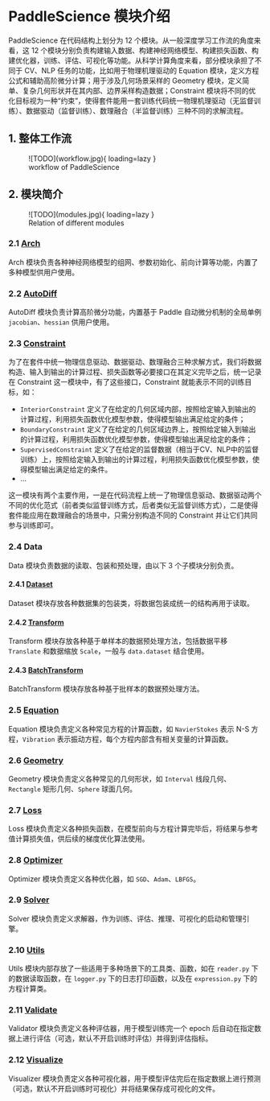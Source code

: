 # PaddleScience 模块介绍

PaddleScience 在代码结构上划分为 12 个模块。从一般深度学习工作流的角度来看，这 12 个模块分别负责构建输入数据、构建神经网络模型、构建损失函数、构建优化器，训练、评估、可视化等功能。从科学计算角度来看，部分模块承担了不同于 CV、NLP 任务的功能，比如用于物理机理驱动的 Equation 模块，定义方程公式和辅助高阶微分计算；用于涉及几何场景采样的 Geometry 模块，定义简单、复杂几何形状并在其内部、边界采样构造数据；Constraint 模块将不同的优化目标视为一种“约束”，使得套件能用一套训练代码统一物理机理驱动（无监督训练）、数据驱动（监督训练）、数理融合（半监督训练）三种不同的求解流程。

## 1. 整体工作流

<figure markdown>
  ![TODO](workflow.jpg){ loading=lazy }
  <figcaption> workflow of PaddleScience </figcaption>
</figure>

## 2. 模块简介

<figure markdown>
  ![TODO](modules.jpg){ loading=lazy }
  <figcaption> Relation of different modules </figcaption>
</figure>

### 2.1 [Arch](./zh/api/arch.md)

Arch 模块负责各种神经网络模型的组网、参数初始化、前向计算等功能，内置了多种模型供用户使用。

### 2.2 [AutoDiff](./zh/api/autodiff.md)

AutoDiff 模块负责计算高阶微分功能，内置基于 Paddle 自动微分机制的全局单例 `jacobian`、`hessian` 供用户使用。

### 2.3 [Constraint](./zh/api/constraint.md)

为了在套件中统一物理信息驱动、数据驱动、数理融合三种求解方式，我们将数据构造、输入到输出的计算过程、损失函数等必要接口在其定义完毕之后，统一记录在 Constraint 这一模块中，有了这些接口，Constraint 就能表示不同的训练目标，如：

- `InteriorConstraint` 定义了在给定的几何区域内部，按照给定输入到输出的计算过程，利用损失函数优化模型参数，使得模型输出满足给定的条件；
- `BoundaryConstraint` 定义了在给定的几何区域边界上，按照给定输入到输出的计算过程，利用损失函数优化模型参数，使得模型输出满足给定的条件；
- `SupervisedConstraint` 定义了在给定的监督数据（相当于CV、NLP中的监督训练）上，按照给定输入到输出的计算过程，利用损失函数优化模型参数，使得模型输出满足给定的条件。
- ...

这一模块有两个主要作用，一是在代码流程上统一了物理信息驱动、数据驱动两个不同的优化范式（前者类似监督训练方式，后者类似无监督训练方式），二是使得套件能应用在数理融合的场景中，只需分别构造不同的 Constraint 并让它们共同参与训练即可。

### 2.4 Data

Data 模块负责数据的读取、包装和预处理，由以下 3 个子模块分别负责。

#### 2.4.1 [Dataset](./zh/api/data/dataset.md)

Dataset 模块存放各种数据集的包装类，将数据包装成统一的结构再用于读取。

#### 2.4.2 [Transform](./zh/api/data/process/transform.md)

Transform 模块存放各种基于单样本的数据预处理方法，包括数据平移 `Translate` 和数据缩放 `Scale`，一般与 `data.dataset` 结合使用。

#### 2.4.3 [BatchTransform](./zh/api/data/process/batch_transform.md)

BatchTransform 模块存放各种基于批样本的数据预处理方法。

### 2.5 [Equation](./zh/api/equation.md)

Equation 模块负责定义各种常见方程的计算函数，如 `NavierStokes` 表示 N-S 方程，`Vibration` 表示振动方程，每个方程内部含有相关变量的计算函数。

### 2.6 [Geometry](./zh/api/geometry.md)

Geometry 模块负责定义各种常见的几何形状，如 `Interval` 线段几何、`Rectangle` 矩形几何、`Sphere` 球面几何。

### 2.7 [Loss](./zh/api/loss.md)

Loss 模块负责定义各种损失函数，在模型前向与方程计算完毕后，将结果与参考值计算损失值，供后续的梯度优化算法使用。

### 2.8 [Optimizer](./zh/api/optimizer.md)

Optimizer 模块负责定义各种优化器，如 `SGD`、`Adam`、`LBFGS`。

### 2.9 [Solver](./zh/api/solver.md)

Solver 模块负责定义求解器，作为训练、评估、推理、可视化的启动和管理引擎。

### 2.10 [Utils](./zh/api/utils.md)

Utils 模块内部存放了一些适用于多种场景下的工具类、函数，如在 `reader.py` 下的数据读取函数，在 `logger.py` 下的日志打印函数，以及在 `expression.py` 下的方程计算类。

### 2.11 [Validate](./zh/api/validate.md)

Validator 模块负责定义各种评估器，用于模型训练完一个 epoch 后自动在指定数据上进行评估（可选，默认不开启训练时评估）并得到评估指标。

### 2.12 [Visualize](./zh/api/visualize.md)

Visualizer 模块负责定义各种可视化器，用于模型评估完后在指定数据上进行预测（可选，默认不开启训练时可视化）并将结果保存成可视化的文件。
